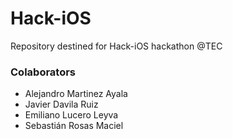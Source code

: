 # Hack-iOS
Repository destined for Hack-iOS hackathon @TEC

### Colaborators
- Alejandro Martinez Ayala
- Javier Davila Ruiz
- Emiliano Lucero Leyva
- Sebastián Rosas Maciel
